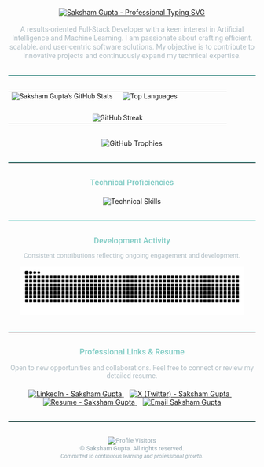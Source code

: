 <!--
  =====================================================================
  #  SAKSHAM GUPTA (BitsToBytes-Saksham) - PROFESSIONAL PROFILE       #
  #  ---------------------------------------------------------------  #
  #  Focus: Clarity, Professionalism, Impact.                       #
  =====================================================================
-->

<div align="center">
  <a href="https://git.io/typing-svg">
    <img src="https://readme-typing-svg.demolab.com?font=Roboto&weight=500&size=26&duration=3000&pause=1000&color=4DB6AC¢er=true&vCenter=true&width=750&lines=Saksham+Gupta%3B%0AFull-Stack+Software+Developer%3B%0ASpecializing+in+Scalable+Web+Applications+%26+AI%2FML+Solutions%3B%0ADedicated+to+Engineering+Excellence." alt="Saksham Gupta - Professional Typing SVG" />
  </a>
</div>

<br>

<p align="center" style="font-family: 'Roboto', sans-serif; color: #B0BEC5; font-size: 1.05em; max-width: 700px; margin: auto;">
  A results-oriented Full-Stack Developer with a keen interest in Artificial Intelligence and Machine Learning. I am passionate about crafting efficient, scalable, and user-centric software solutions. My objective is to contribute to innovative projects and continuously expand my technical expertise.
</p>

<hr style="border-top: 1px solid #4DB6AC; margin-top: 30px; margin-bottom: 30px;">

<!-- Key Metrics & Languages -->
<div align="center" style="margin-bottom: 30px;">
  <table width="95%" style="border: none; font-family: 'Roboto', sans-serif;">
    <tr>
      <td width="50%" valign="top" style="padding-right: 10px;">
        <img src="https://github-readme-stats.vercel.app/api?username=BitsToBytes-Saksham&show_icons=true&theme=transparent&hide_border=true&icon_color=4DB6AC&text_color=4DB6AC&title_color=80CBC4&rank_icon=github&bg_color=0D111700" alt="Saksham Gupta's GitHub Stats" width="100%"/>
      </td>
      <td width="50%" valign="top" style="padding-left: 10px;">
        <img src="https://github-readme-stats.vercel.app/api/top-langs/?username=BitsToBytes-Saksham&layout=compact&theme=transparent&hide_border=true&langs_count=8&icon_color=4DB6AC&text_color=4DB6AC&title_color=80CBC4&bg_color=0D111700" alt="Top Languages" width="100%"/>
      </td>
    </tr>
    <tr>
      <td colspan="2" align="center" style="padding-top: 25px;">
        <img src="https://streak-stats.demolab.com/?user=BitsToBytes-Saksham&theme=nord&hide_border=true&background=0D111700&stroke=4DB6AC&ring=80CBC4&fire=FF8A65&currStreakNum=CFD8DC&sideNums=B0BEC5&currStreakLabel=4DB6AC&sideLabels=90A4AE&date_format=M%20j%2C%20Y%5D" alt="GitHub Streak" />
      </td>
    </tr>
  </table>
</div>

<!-- Trophies - Kept minimal -->
<p align="center" style="margin-bottom: 30px;">
  <img src="https://github-profile-trophy.vercel.app/?username=BitsToBytes-Saksham&theme=nord&no-frame=true&no-bg=true&margin-w=15&margin-h=15&column=7&row=1&rank=-C,-B" alt="GitHub Trophies" />
  <!-- Removed lower-rank trophies (C, B) to keep it concise, can be adjusted -->
</p>

<hr style="border-top: 1px solid #4DB6AC; margin-top: 30px; margin-bottom: 30px;">

<!-- Technical Skills -->
<h3 align="center" style="font-family: 'Roboto', sans-serif; font-weight: 500; color: #80CBC4; margin-bottom: 20px;"> Technical Proficiencies </h3>
<p align="center">
  <img src="https://skillicons.dev/icons?i=js,ts,react,nextjs,nodejs,express,python,flask,django,java,spring,html,css,tailwind,bootstrap,sass,mongodb,mysql,postgres,redis,docker,kubernetes,aws,gcp,git,github,vscode,linux,tensorflow,pytorch,opencv,nginx&perline=10&theme=dark&style=flat-square&bg_color=0D111700&badge_color=263238&icon_color=80CBC4&border_color=4DB6AC" alt="Technical Skills"/>
  <!--
    Skill Icons: 'theme=dark' for better contrast of icons on badges, 'style=flat-square' for professional look.
    Colors adjusted for cohesion: bg_color=transparent, badge_color for subtle badge bg, icon_color for icons.
  -->
</p>

<hr style="border-top: 1px solid #4DB6AC; margin-top: 30px; margin-bottom: 30px;">

<!-- Contribution Activity -->
<h3 align="center" style="font-family: 'Roboto', sans-serif; font-weight: 500; color: #80CBC4; margin-bottom: 5px;"> Development Activity </h3>
<p align="center" style="font-family: 'Roboto', sans-serif; color: #B0BEC5; font-size: 0.95em; margin-bottom: 15px;">
  Consistent contributions reflecting ongoing engagement and development.
</p>
<p align="center" style="margin-bottom: 30px;">
  <img src="https://raw.githubusercontent.com/BitsToBytes-Saksham/BitsToBytes-Saksham/output/github-contribution-grid-snake.svg?palette=github-light&color_snake=4DB6AC,80CBC4,#B2DFDB" alt="Saksham Gupta's Contribution Snake" width="90%"/>
  <!-- Snake colors: palette=github-light keeps it clean, color_snake provides professional teal shades -->
</p>

<hr style="border-top: 1px solid #4DB6AC; margin-top: 30px; margin-bottom: 30px;">

<!-- Contact & Resume -->
<h3 align="center" style="font-family: 'Roboto', sans-serif; font-weight: 500; color: #80CBC4; margin-bottom: 15px;"> Professional Links & Resume </h3>
<p align="center" style="font-family: 'Roboto', sans-serif; color: #B0BEC5; margin-bottom: 20px;">
  Open to new opportunities and collaborations. Feel free to connect or review my detailed resume.
</p>
<p align="center" style="margin-bottom: 30px;">
  <a href="https://www.linkedin.com/in/sakshamgupta0711/" target="_blank" rel="noopener noreferrer">
    <img src="https://img.shields.io/badge/LinkedIn-Saksham%20Gupta-0077B5?style=flat-square&logo=linkedin&logoColor=white" alt="LinkedIn - Saksham Gupta"/>
  </a>  
  <a href="https://x.com/SakshamGupta_X" target="_blank" rel="noopener noreferrer">
    <img src="https://img.shields.io/badge/X%20(Twitter)-@SakshamGupta_X-000000?style=flat-square&logo=x&logoColor=white" alt="X (Twitter) - Saksham Gupta"/>
    <!-- Twitter/X badge color is black by default, can be changed if desired: &color=1DA1F2 -->
  </a>  
  <a href="[YOUR_PROFESSIONAL_RESUME_PDF_LINK_HERE]" target="_blank" rel="noopener noreferrer"> <!-- !!! REPLACE WITH YOUR RESUME LINK !!! -->
    <img src="https://img.shields.io/badge/View%20Resume-PDF-D32F2F?style=flat-square&logo=adobeacrobatreader&logoColor=white" alt="Resume - Saksham Gupta"/>
  </a>  
  <a href="mailto:YOUR_PROFESSIONAL_EMAIL@example.com"> <!-- !!! REPLACE WITH YOUR PROFESSIONAL EMAIL !!! -->
    <img src="https://img.shields.io/badge/Email-Contact%20Me-4285F4?style=flat-square&logo=gmail&logoColor=white" alt="Email Saksham Gupta"/>
  </a>
</p>

<hr style="border-top: 1px solid #4DB6AC; margin-top: 30px; margin-bottom: 30px;">

<p align="center" style="font-family: 'Roboto', sans-serif; color: #90A4AE; font-size: 0.9em;">
  <img src="https://komarev.com/ghpvc/?username=BitsToBytes-Saksham&label=Profile%20Engagements&color=4DB6AC&style=flat-square&logo=github" alt="Profile Visitors"/>
  <br>
  © <script>document.write(new Date().getFullYear())</script> Saksham Gupta. All rights reserved.
  <br>
  <em style="font-size: 0.9em;">Committed to continuous learning and professional growth.</em>
</p>
